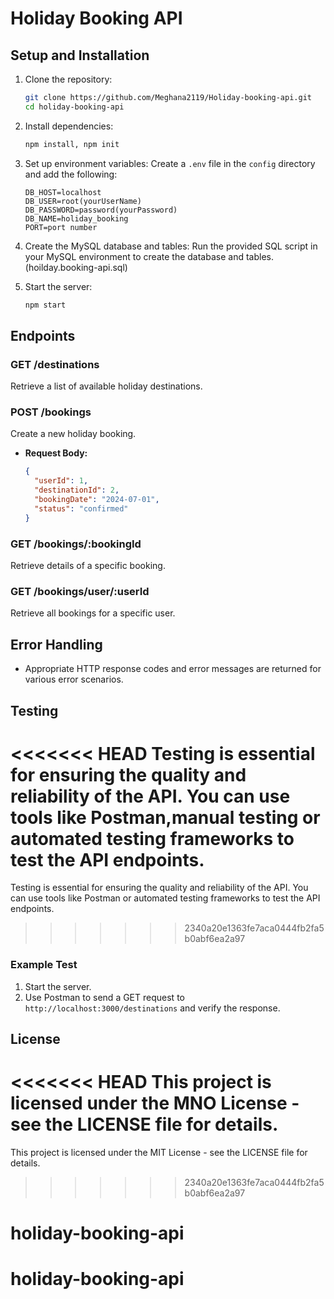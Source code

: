 # Holiday Booking API

## Setup and Installation

1. Clone the repository:
    ```bash
    git clone https://github.com/Meghana2119/Holiday-booking-api.git
    cd holiday-booking-api
    ```

2. Install dependencies:
    ```bash
    npm install, npm init 
    ```

3. Set up environment variables:
    Create a `.env` file in the `config` directory and add the following:
    ```plaintext
    DB_HOST=localhost
    DB_USER=root(yourUserName)
    DB_PASSWORD=password(yourPassword)
    DB_NAME=holiday_booking
    PORT=port number
    ```

4. Create the MySQL database and tables:
    Run the provided SQL script in your MySQL environment to create the database and tables.(hoilday.booking-api.sql)

5. Start the server:
    ```bash
    npm start
    ```

## Endpoints

### GET /destinations
Retrieve a list of available holiday destinations.

### POST /bookings
Create a new holiday booking.
- **Request Body:**
    ```json
    {
      "userId": 1,
      "destinationId": 2,
      "bookingDate": "2024-07-01",
      "status": "confirmed"
    }
    ```

### GET /bookings/:bookingId
Retrieve details of a specific booking.

### GET /bookings/user/:userId
Retrieve all bookings for a specific user.

## Error Handling
- Appropriate HTTP response codes and error messages are returned for various error scenarios.

## Testing 
<<<<<<< HEAD
Testing is essential for ensuring the quality and reliability of the API. You can use tools like Postman,manual testing or automated testing frameworks to test the API endpoints.
=======
Testing is essential for ensuring the quality and reliability of the API. You can use tools like Postman or automated testing frameworks to test the API endpoints.
>>>>>>> 2340a20e1363fe7aca0444fb2fa5b0abf6ea2a97

### Example Test
1. Start the server.
2. Use Postman to send a GET request to `http://localhost:3000/destinations` and verify the response.

## License
<<<<<<< HEAD
This project is licensed under the MNO License - see the LICENSE file for details.
=======
This project is licensed under the MIT License - see the LICENSE file for details.
>>>>>>> 2340a20e1363fe7aca0444fb2fa5b0abf6ea2a97
# holiday-booking-api
# holiday-booking-api
